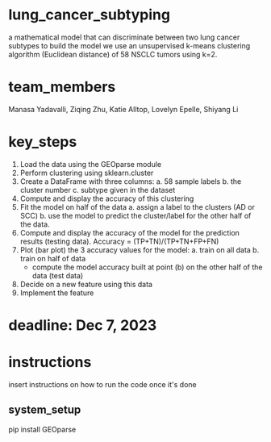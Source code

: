# lung_cancer_subtyping
a mathematical model that can discriminate between two lung cancer subtypes
to build the model we use an unsupervised k-means clustering algorithm (Euclidean distance) of 58 NSCLC tumors using k=2.

# team_members
Manasa Yadavalli, Ziqing Zhu, Katie Alltop, Lovelyn Epelle, Shiyang Li

# key_steps
1. Load the data using the GEOparse module
2. Perform clustering using sklearn.cluster 
3. Create a DataFrame with three columns:
   a. 58 sample labels
   b. the cluster number
   c. subtype given in the dataset
4. Compute and display the accuracy of this clustering
5. Fit the model on half of the data
  a. assign a label to the clusters (AD or SCC)
  b. use the model to predict the cluster/label for the other half of the data.
6. Compute and display the accuracy of the model for the prediction results (testing data).
   Accuracy = (TP+TN)/(TP+TN+FP+FN)
7. Plot (bar plot) the 3 accuracy values for the model:
  a. train on all data 
  b. train on half of data 
     - compute the model accuracy built at point (b) on the other half of the data (test data)
8. Decide on a new feature using this data
9. Implement the feature

# deadline: Dec 7, 2023

# instructions
insert instructions on how to run the code once it's done
## system_setup
pip install GEOparse
